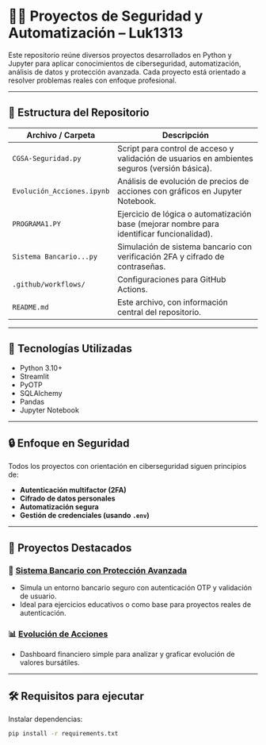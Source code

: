 # 👨‍💻 Proyectos de Seguridad y Automatización – Luk1313

Este repositorio reúne diversos proyectos desarrollados en Python y Jupyter para aplicar conocimientos de ciberseguridad, automatización, análisis de datos y protección avanzada. Cada proyecto está orientado a resolver problemas reales con enfoque profesional.

---

## 📂 Estructura del Repositorio

| Archivo / Carpeta | Descripción |
|-------------------|-------------|
| `CGSA-Seguridad.py` | Script para control de acceso y validación de usuarios en ambientes seguros (versión básica). |
| `Evolución_Acciones.ipynb` | Análisis de evolución de precios de acciones con gráficos en Jupyter Notebook. |
| `PROGRAMA1.PY` | Ejercicio de lógica o automatización base (mejorar nombre para identificar funcionalidad). |
| `Sistema Bancario...py` | Simulación de sistema bancario con verificación 2FA y cifrado de contraseñas. |
| `.github/workflows/` | Configuraciones para GitHub Actions. |
| `README.md` | Este archivo, con información central del repositorio. |

---

## 🚀 Tecnologías Utilizadas

- Python 3.10+
- Streamlit
- PyOTP
- SQLAlchemy
- Pandas
- Jupyter Notebook

---

## 🔒 Enfoque en Seguridad

Todos los proyectos con orientación en ciberseguridad siguen principios de:
- **Autenticación multifactor (2FA)**
- **Cifrado de datos personales**
- **Automatización segura**
- **Gestión de credenciales (usando `.env`)**

---

## 📌 Proyectos Destacados

### 🔐 [Sistema Bancario con Protección Avanzada](./Sistema%20Bancario...)
- Simula un entorno bancario seguro con autenticación OTP y validación de usuario.
- Ideal para ejercicios educativos o como base para proyectos reales de autenticación.

### 📊 [Evolución de Acciones](./Evolución_Acciones.ipynb)
- Dashboard financiero simple para analizar y graficar evolución de valores bursátiles.

---

## 🛠️ Requisitos para ejecutar

Instalar dependencias:
```bash
pip install -r requirements.txt
